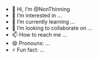 - 👋 Hi, I’m @NonThinning
- 👀 I’m interested in ...
- 🌱 I’m currently learning ...
- 💞️ I’m looking to collaborate on ...
- 📫 How to reach me ...
- 😄 Pronouns: ...
- ⚡ Fun fact: ...

<!---
NonThinning/NonThinning is a ✨ special ✨ repository because its `README.md` (this file) appears on your GitHub profile.
You can click the Preview link to take a look at your changes.
--->
